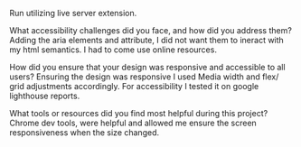 Run utilizing live server extension.

What accessibility challenges did you face, and how did you address them?
Adding the aria elements and attribute, I did not want them to ineract with my html semantics. I had to come use online resources.

How did you ensure that your design was responsive and accessible to all users?
Ensuring the design was responsive I used Media width and flex/ grid adjustments accordingly. For accessibility I tested it on google lighthouse reports.

What tools or resources did you find most helpful during this project?
Chrome dev tools, were helpful and allowed me ensure the screen responsiveness when the size changed.
